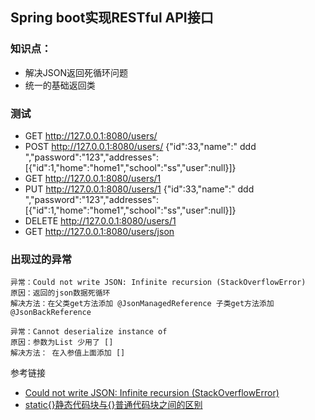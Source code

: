 ## Spring boot实现RESTful API接口

### 知识点：
- 解决JSON返回死循环问题
- 统一的基础返回类

### 测试

- GET http://127.0.0.1:8080/users/
- POST http://127.0.0.1:8080/users/ {"id":33,"name":"  ddd  ","password":"123","addresses":[{"id":1,"home":"home1","school":"ss","user":null}]}
- GET http://127.0.0.1:8080/users/1
- PUT http://127.0.0.1:8080/users/1  {"id":33,"name":"  ddd  ","password":"123","addresses":[{"id":1,"home":"home1","school":"ss","user":null}]}
- DELETE http://127.0.0.1:8080/users/1
- GET http://127.0.0.1:8080/users/json

### 出现过的异常
```
异常：Could not write JSON: Infinite recursion (StackOverflowError)
原因：返回的json数据死循环
解决方法：在父类get方法添加 @JsonManagedReference 子类get方法添加 @JsonBackReference
```
```
异常：Cannot deserialize instance of
原因：参数为List 少用了 [] 
解决方法： 在入参值上面添加 []
```


参考链接
- [Could not write JSON: Infinite recursion (StackOverflowError)](https://blog.csdn.net/east123321/article/details/80435051)
- [static{}静态代码块与{}普通代码块之间的区别](https://www.cnblogs.com/lukelook/p/11183155.html)